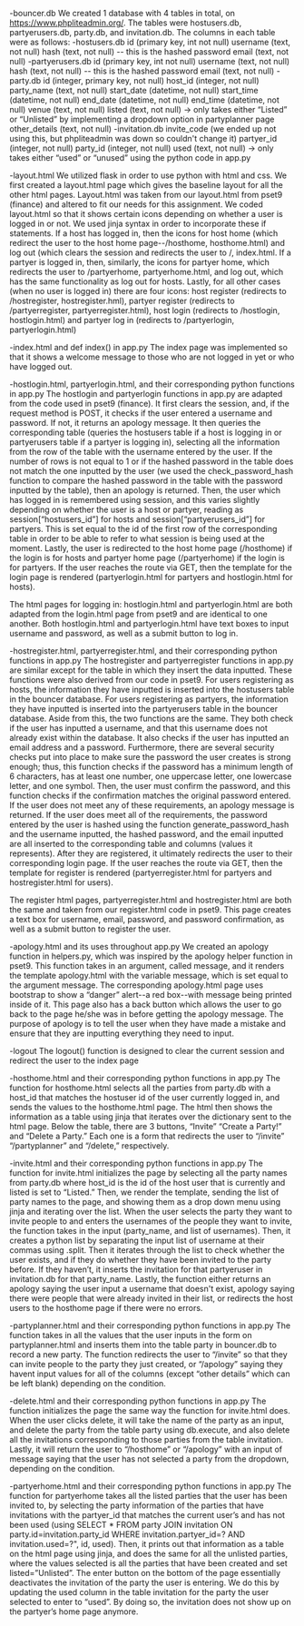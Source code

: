 -bouncer.db
We created 1 database with 4 tables in total, on https://www.phpliteadmin.org/. The tables were hostusers.db, partyerusers.db, party.db, and invitation.db. The columns in each table were as follows:
    -hostusers.db
        id (primary key, int not null)
        username (text, not null)
        hash (text, not null) -- this is the hashed password
        email (text, not null)
    -partyerusers.db
        id (primary key, int not null)
        username (text, not null)
        hash (text, not null) -- this is the hashed password
        email (text, not null)
    -party.db
        id (integer, primary key, not null)
        host_id (integer, not null)
        party_name (text, not null)
        start_date (datetime, not null)
        start_time (datetime, not null)
        end_date (datetime, not null)
        end_time (datetime, not null)
        venue (text, not null)
        listed (text, not null) -> only takes either “Listed” or “Unlisted” by implementing a dropdown option in partyplanner page
        other_details (text, not null)
    -invitation.db
        invite_code (we ended up not using this, but phpliteadmin was down so couldn't change it)
        partyer_id (integer, not null)
        party_id (integer, not null)
        used (text, not null) -> only takes either “used” or “unused” using the python code in app.py

-layout.html
We utilized flask in order to use python with html and css. We first created a layout.html page which gives the baseline layout for all the other html pages. Layout.html was taken from our layout.html from pset9 (finance) and altered to fit our needs for this assignment. We coded layout.html so that it shows certain icons depending on whether a user is logged in or not. We used jinja syntax in order to incorporate these if statements. If a host has logged in, then the icons for host home (which redirect the user to the host home page--/hosthome, hosthome.html) and log out (which clears the session and redirects the user to /, index.html. If a partyer is logged in, then, similarly, the icons for partyer home, which redirects the user to /partyerhome, partyerhome.html, and log out, which has the same functionality as log out for hosts. Lastly, for all other cases (when no user is logged in) there are four icons: host register (redirects to /hostregister, hostregister.hml), partyer register (redirects to /partyerregister, partyerregister.html), host login (redirects to /hostlogin, hostlogin.html) and partyer log in (redirects to /partyerlogin, partyerlogin.html)

-index.html and def index() in app.py
The index page was implemented so that it shows a welcome message to those who are not logged in yet or who have logged out.

-hostlogin.html, partyerlogin.html, and their corresponding python functions in app.py
The hostlogin and partyerlogin functions in app.py are adapted from the code used in pset9 (finance). It first clears the session, and, if the request method is POST, it checks if the user entered a username and password. If not, it returns an apology message. It then queries the corresponding table (queries the hostusers table if a host is logging in or partyerusers table if a partyer is logging in), selecting all the information from the row of the table with the username entered by the user. If the number of rows is not equal to 1 or if the hashed password in the table does not match the one inputted by the user (we used the check_password_hash function to compare the hashed password in the table with the password inputted by the table), then an apology is returned. Then, the user which has logged in is remembered using session, and this varies slightly depending on whether the user is a host or partyer, reading as session[“hostusers_id”] for hosts and session[“partyerusers_id”] for partyers. This is set equal to the id of the first row of the corresponding table in order to be able to refer to what session is being used at the moment. Lastly, the user is redirected to the host home page (/hosthome) if the login is for hosts and partyer home page (/partyerhome) if the login is for partyers. If the user reaches the route via GET, then the template for the login page is rendered (partyerlogin.html for partyers and hostlogin.html for hosts).

The html pages for logging in: hostlogin.html and partyerlogin.html are both adapted from the login.html page from pset9 and are identical to one another. Both hostlogin.html and partyerlogin.html have text boxes to input username and password, as well as a submit button to log in.

-hostregister.html, partyerregister.html, and their corresponding python functions in app.py
The hostregister and partyerregister functions in app.py are similar except for the table in which they insert the data inputted. These functions were also derived from our code in pset9. For users registering as hosts, the information they have inputted is inserted into the hostusers table in the bouncer database. For users registering as partyers, the information they have inputted is inserted into the partyerusers table in the bouncer database. Aside from this, the two functions are the same. They both check if the user has inputted a username, and that this username does not already exist within the database. It also checks if the user has inputted an email address and a password. Furthermore, there are several security checks put into place to make sure the password the user creates is strong enough; thus, this function checks if the password has a minimum length of 6 characters, has at least one number, one uppercase letter, one lowercase letter, and one symbol. Then, the user must confirm the password, and this function checks if the confirmation matches the original password entered. If the user does not meet any of these requirements, an apology message is returned. If the user does meet all of the requirements, the password entered by the user is hashed using the function generate_password_hash and the username inputted, the hashed password, and the email inputted are all inserted to the corresponding table and columns (values it represents). After they are registered, it ultimately redirects the user to their corresponding login page. If the user reaches the route via GET, then the template for register is rendered (partyerregister.html for partyers and hostregister.html for users).

The register html pages, partyerregister.html and hostregister.html are both the same and taken from our register.html code in pset9. This page creates a text box for username, email, password, and password confirmation, as well as a submit button to register the user.

-apology.html and its uses throughout app.py
We created an apology function in helpers.py, which was inspired by the apology helper function in pset9. This function takes in an argument, called message, and it renders the template apology.html with the variable message, which is set equal to the argument message. The corresponding apology.html page uses bootstrap to show a “danger” alert--a red box--with message being printed inside of it. This page also has a back button which allows the user to go back to the page he/she was in before getting the apology message. The purpose of apology is to tell the user when they have made a mistake and ensure that they are inputting everything they need to input.

-logout
The logout() function is designed to clear the current session and redirect the user to the index page

-hosthome.html and their corresponding python functions in app.py
The function for hosthome.html selects all the parties from party.db with a host_id that matches the hostuser id of the user currently logged in, and sends the values to the hosthome.html page. The html then shows the information as a table using jinja that iterates over the dictionary sent to the html page. Below the table, there are 3 buttons, “Invite” “Create a Party!” and “Delete a Party.” Each one is a form that redirects the user to “/invite” “/partyplanner” and “/delete,” respectively.

-invite.html and their corresponding python functions in app.py
The function for invite.html initializes the page by selecting all the party names from party.db where host_id is the id of the host user that is currently and listed is set to “Listed.” Then, we render the template, sending the list of party names to the page, and showing them as a drop down menu using jinja and iterating over the list. When the user selects the party they want to invite people to and enters the usernames of the people they want to invite, the function takes in the input (party_name, and list of usernames). Then, it creates a python list by separating the input list of username at their commas using .split. Then it iterates through the list to check whether the user exists, and if they do whether they have been invited to the party before. If they haven’t, it inserts the invitation for that partyeruser in invitation.db for that party_name. Lastly, the function either returns an apology saying the user input a username that doesn't exist, apology saying there were people that were already invited in their list, or redirects the host users to the hosthome page if there were no errors.

-partyplanner.html and their corresponding python functions in app.py
The function takes in all the values that the user inputs in the form on partyplanner.html and inserts them into the table party in bouncer.db to record a new party. The function redirects the user to “/invite” so that they can invite people to the party they just created, or “/apology” saying they havent input values for all of the columns (except “other details” which can be left blank) depending on the condition.

-delete.html and their corresponding python functions in app.py
The function initializes the page the same way the function for invite.html does. When the user clicks delete, it will take the name of the party as an input, and delete the party from the table party using db.execute, and also delete all the invitations corresponding to those parties from the table invitation. Lastly, it will return the user to “/hosthome” or “/apology” with an input of message saying that the user has not selected a party from the dropdown, depending on the condition.

-partyerhome.html and their corresponding python functions in app.py
The function for partyerhome takes all the listed parties that the user has been invited to, by selecting the party information of the parties that have invitations with the partyer_id that matches the current user’s and has not been used (using SELECT * FROM party JOIN invitation ON party.id=invitation.party_id WHERE invitation.partyer_id=? AND invitation.used=?", id, used). Then, it prints out that information as a table on the html page using jinja, and does  the same for all the unlisted parties, where the values selected is all the parties that have been created and set listed=”Unlisted”. The enter button on the bottom of the page essentially deactivates the invitation of the party the user is entering. We do this by updating the used column in the table invitation for the party the user selected to enter to “used”. By doing so, the invitation does not show up on the partyer’s home page anymore.

